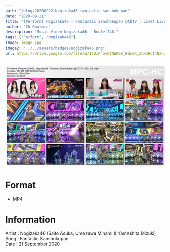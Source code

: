 ```yaml
---
path: "/blog/20200922-Nogizaka46-fantastic-sanshokupan"
date: "2020-09-21"
title: "[Perform] Nogizaka46 - Fantastic Sanshokupan @CDTV : Live! Live!"
author: "Chr0balord"
description: "Music Video Nogizaka46 - Route 246."
tags: ["Perform", "Nogizaka46"]
image: image.jpg
image2: "../../assets/badges/nogizaka46.png"
url: https://drive.google.com/file/d/1CDiP4ovQTNWK08_HduER_ZcK3Hc14Nzh/view?usp=sharing
---
```


![Fantastic Sanshokupan](./image.jpg)

# Format

- MP4

# Information

Artist : Nogizaka46 (Saito Asuka, Umezawa Minami & Yamashita Mizuki) <br/>
Song : Fantastic Sanshokupan <br/>
Date : 21 September 2020 <br/>
